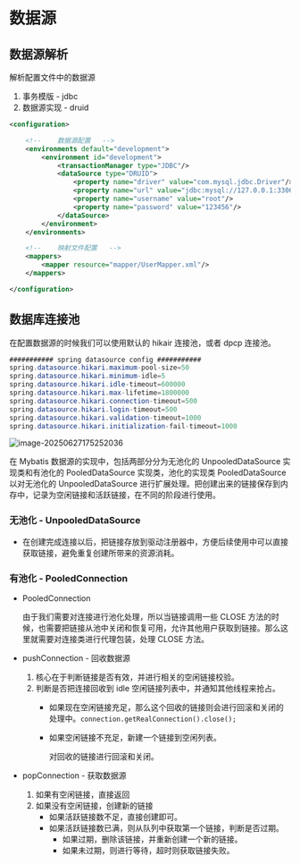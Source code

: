 # 数据源

## 数据源解析

解析配置文件中的数据源

1. 事务模版 - jdbc
2. 数据源实现 - druid

```xml
<configuration>

    <!--    数据源配置   -->
    <environments default="development">
        <environment id="development">
            <transactionManager type="JDBC"/>
            <dataSource type="DRUID">
                <property name="driver" value="com.mysql.jdbc.Driver"/>
                <property name="url" value="jdbc:mysql://127.0.0.1:3306/mybatis?useUnicode=true"/>
                <property name="username" value="root"/>
                <property name="password" value="123456"/>
            </dataSource>
        </environment>
    </environments>  

    <!--    映射文件配置   -->
    <mappers>
        <mapper resource="mapper/UserMapper.xml"/>
    </mappers>

</configuration>
```

## 数据库连接池

在配置数据源的时候我们可以使用默认的 hikair 连接池，或者 dpcp 连接池。

```java
########### spring datasource config ###########
spring.datasource.hikari.maximum-pool-size=50
spring.datasource.hikari.minimum-idle=5
spring.datasource.hikari.idle-timeout=600000
spring.datasource.hikari.max-lifetime=1800000
spring.datasource.hikari.connection-timeout=500
spring.datasource.hikari.login-timeout=500
spring.datasource.hikari.validation-timeout=1000
spring.datasource.hikari.initialization-fail-timeout=1000
```



![image-20250627175252036](https://s2.loli.net/2025/06/27/FlqIUJrBv39fWMP.png)

在 Mybatis 数据源的实现中，包括两部分分为无池化的 UnpooledDataSource 实现类和有池化的 PooledDataSource 实现类，池化的实现类 PooledDataSource 以对无池化的 UnpooledDataSource 进行扩展处理。把创建出来的链接保存到内存中，记录为空闲链接和活跃链接，在不同的阶段进行使用。

### 无池化 - UnpooledDataSource

- 在创建完成连接以后，把链接存放到驱动注册器中，方便后续使用中可以直接获取链接，避免重复创建所带来的资源消耗。

### 有池化 - PooledConnection

- PooledConnection
  
    由于我们需要对连接进行池化处理，所以当链接调用一些 CLOSE 方法的时候，也需要把链接从池中关闭和恢复可用，允许其他用户获取到链接。那么这里就需要对连接类进行代理包装，处理 CLOSE 方法。
    
- pushConnection - 回收数据源
    1. 核心在于判断链接是否有效，并进行相关的空闲链接校验。
    2. 判断是否把连接回收到 idle 空闲链接列表中，并通知其他线程来抢占。
        - 如果现在空闲链接充足，那么这个回收的链接则会进行回滚和关闭的处理中。`connection.getRealConnection().close();`
        - 如果空闲链接不充足，新建一个链接到空闲列表。
          
            对回收的链接进行回滚和关闭。
    
- popConnection - 获取数据源
    1. 如果有空闲链接，直接返回
    2. 如果没有空闲链接，创建新的链接
        - 如果活跃链接数不足，直接创建即可。
        - 如果活跃链接数已满，则从队列中获取第一个链接，判断是否过期。
            - 如果过期，删除该链接，并重新创建一个新的链接。
            - 如果未过期，则进行等待，超时则获取链接失败。